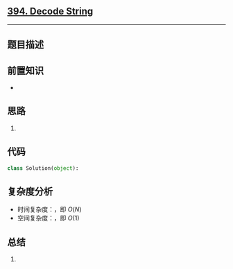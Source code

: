 ## [394. Decode String](https://leetcode.com/problems/decode-string/description/)

---
## 题目描述



## 前置知识
- 

## 思路
1. 

## 代码
```python
class Solution(object):      
```

## 复杂度分析
- 时间复杂度：，即 $`O(N)`$
- 空间复杂度：，即 $`O(1)`$


## 总结
1. 